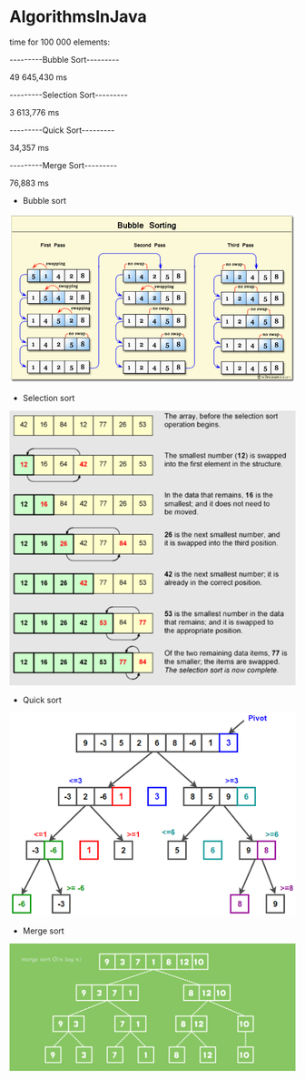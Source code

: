 # AlgorithmsInJava

time for 100 000 elements: 

---------Bubble Sort---------

   49 645,430 ms
   
---------Selection Sort---------

   3 613,776 ms
   
---------Quick Sort---------

   34,357 ms
   
---------Merge Sort---------

   76,883 ms
 

- Bubble sort

![Image alt](https://raw.githubusercontent.com/ElenaIbr/AlgorithmsInJava/master/bubbleSort.png)

- Selection sort

![Image alt](https://raw.githubusercontent.com/ElenaIbr/AlgorithmsInJava/master/selSort.png)

- Quick sort

![Image alt](https://raw.githubusercontent.com/ElenaIbr/AlgorithmsInJava/master/quickSort.png)

- Merge sort

![Image alt](https://raw.githubusercontent.com/ElenaIbr/AlgorithmsInJava/master/mergeSort.png)
